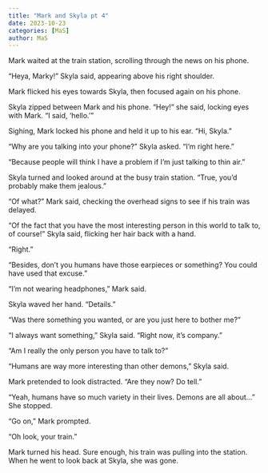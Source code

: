 ```yaml
---
title: "Mark and Skyla pt 4"
date: 2023-10-23
categories: [MaS]
author: MaS
---
```


Mark waited at the train station, scrolling through the news on his phone.

“Heya, Marky!” Skyla said, appearing above his right shoulder.

Mark flicked his eyes towards Skyla, then focused again on his phone.

Skyla zipped between Mark and his phone. “Hey!” she said, locking eyes with Mark. “I said, ‘hello.’”

Sighing, Mark locked his phone and held it up to his ear. “Hi, Skyla.”

“Why are you talking into your phone?” Skyla asked. “I’m right here.”

“Because people will think I have a problem if I’m just talking to thin air.”

Skyla turned and looked around at the busy train station. “True, you’d probably make them jealous.”

“Of what?” Mark said, checking the overhead signs to see if his train was delayed.

“Of the fact that you have the most interesting person in this world to talk to, of course!” Skyla said, flicking her hair back with a hand.

“Right.”

“Besides, don’t you humans have those earpieces or something? You could have used that excuse.”

“I’m not wearing headphones,” Mark said.

Skyla waved her hand. “Details.”

“Was there something you wanted, or are you just here to bother me?”

“I always want something,” Skyla said. “Right now, it’s company.”

“Am I really the only person you have to talk to?”

“Humans are way more interesting than other demons,” Skyla said.

Mark pretended to look distracted. “Are they now? Do tell.”

 “Yeah, humans have so much variety in their lives. Demons are all about…” She stopped.

“Go on,” Mark prompted.

“Oh look, your train.”

Mark turned his head. Sure enough, his train was pulling into the station. When he went to look back at Skyla, she was gone.
